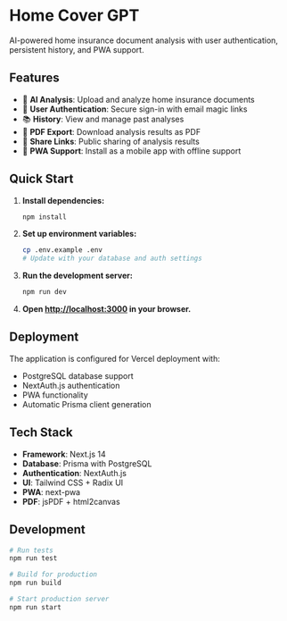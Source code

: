 # Home Cover GPT

AI-powered home insurance document analysis with user authentication, persistent history, and PWA support.

## Features

- 🤖 **AI Analysis**: Upload and analyze home insurance documents
- 👤 **User Authentication**: Secure sign-in with email magic links
- 📚 **History**: View and manage past analyses
- 📄 **PDF Export**: Download analysis results as PDF
- 🔗 **Share Links**: Public sharing of analysis results
- 📱 **PWA Support**: Install as a mobile app with offline support

## Quick Start

1. **Install dependencies:**
   ```bash
   npm install
   ```

2. **Set up environment variables:**
   ```bash
   cp .env.example .env
   # Update with your database and auth settings
   ```

3. **Run the development server:**
   ```bash
   npm run dev
   ```

4. **Open [http://localhost:3000](http://localhost:3000) in your browser.**

## Deployment

The application is configured for Vercel deployment with:
- PostgreSQL database support
- NextAuth.js authentication
- PWA functionality
- Automatic Prisma client generation

## Tech Stack

- **Framework**: Next.js 14
- **Database**: Prisma with PostgreSQL
- **Authentication**: NextAuth.js
- **UI**: Tailwind CSS + Radix UI
- **PWA**: next-pwa
- **PDF**: jsPDF + html2canvas

## Development

```bash
# Run tests
npm run test

# Build for production
npm run build

# Start production server
npm run start
```